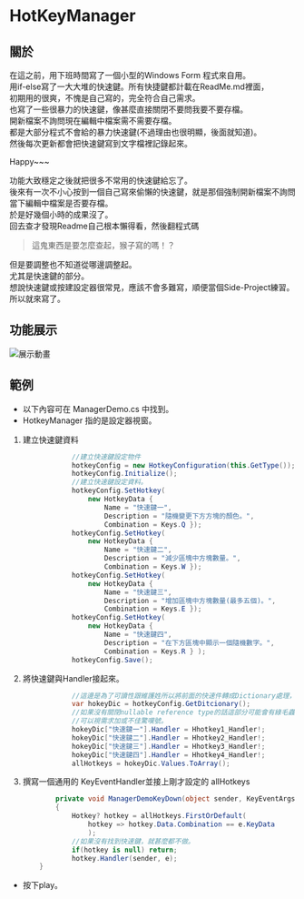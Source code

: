 # HotKeyManager

## 關於
在這之前，用下班時間寫了一個小型的Windows Form 程式來自用。<br>
用if-else寫了一大大堆的快速鍵。所有快捷鍵都計載在ReadMe.md裡面，<br>
初期用的很爽，不愧是自己寫的，完全符合自己需求。<br>
也寫了一些很暴力的快速鍵，像甚麼直接關閉不要問我要不要存檔。<br>
開新檔案不詢問現在編輯中檔案需不需要存檔。<br>
都是大部分程式不會給的暴力快速鍵(不過理由也很明顯，後面就知道)。<br>
然後每次更新都會把快速鍵寫到文字檔裡記錄起來。<br>

Happy~~~<br>

功能大致穩定之後就把很多不常用的快速鍵給忘了。<br>
後來有一次不小心按到一個自己寫來偷懶的快速鍵，就是那個強制開新檔案不詢問當下編輯中檔案是否要存檔。<br>
於是好幾個小時的成果沒了。<br>
回去查才發現Readme自己根本懶得看，然後翻程式碼
> 這鬼東西是要怎麼查起，猴子寫的嗎！？<br>

但是要調整也不知道從哪邊調整起。<br>
尤其是快速鍵的部分。<br>
想說快速鍵或按建設定器很常見，應該不會多難寫，順便當個Side-Project練習。<br>
所以就來寫了。<br>

## 功能展示
![展示動畫](https://github.com/LowDensity/HotKeyManager/HotkeyManagerDemo.gif)


## 範例
- 以下內容可在 ManagerDemo.cs 中找到。
- HotkeyManager 指的是設定器視窗。

1. 建立快速鍵資料
    ```csharp
                //建立快速鍵設定物件
                hotkeyConfig = new HotkeyConfiguration(this.GetType());
                hotkeyConfig.Initialize();
                //建立快速鍵設定資料。
                hotkeyConfig.SetHotkey(
                    new HotkeyData { 
                        Name = "快速鍵一",
                        Description = "隨機變更下方方塊的顏色。",
                        Combination = Keys.Q });
                hotkeyConfig.SetHotkey(
                    new HotkeyData {
                        Name = "快速鍵二",
                        Description = "減少區塊中方塊數量。",
                        Combination = Keys.W });
                hotkeyConfig.SetHotkey(
                    new HotkeyData {
                        Name = "快速鍵三",
                        Description = "增加區塊中方塊數量(最多五個)。",
                        Combination = Keys.E });
                hotkeyConfig.SetHotkey(
                    new HotkeyData {
                        Name = "快速鍵四",
                        Description = "在下方區塊中顯示一個隨機數字。",
                        Combination = Keys.R } );
                hotkeyConfig.Save();
    ```

1. 將快速鍵與Handler接起來。
    ```csharp
                //這邊是為了可讀性跟維護姓所以將前面的快速件轉成Dictionary處理，犧牲效能。
                var hokeyDic = hotkeyConfig.GetDitcionary();
                //如果沒有關閉nullable reference type的話這部分可能會有綠毛蟲，
                //可以視需求加或不佳驚嘆號。
                hokeyDic["快速鍵一"].Handler = Hhotkey1_Handler!;
                hokeyDic["快速鍵二"].Handler = Hhotkey2_Handler!;
                hokeyDic["快速鍵三"].Handler = Hhotkey3_Handler!;
                hokeyDic["快速鍵四"].Handler = Hhotkey4_Handler!;
                allHotkeys = hokeyDic.Values.ToArray();
    ```

1. 撰寫一個通用的 KeyEventHandler並接上剛才設定的 allHotkeys
    ```csharp
            private void ManagerDemoKeyDown(object sender, KeyEventArgs e)
            {
                Hotkey? hotkey = allHotkeys.FirstOrDefault(
                    hotkey => hotkey.Data.Combination == e.KeyData
                    );
                //如果沒有找到快速鍵，就甚麼都不做。
                if(hotkey is null) return;
                hotkey.Handler(sender, e);
        }
    ```
- 按下play。

